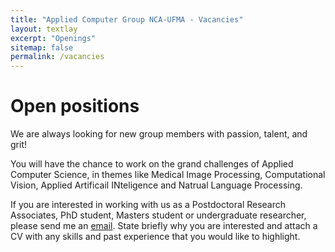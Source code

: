 ```yaml
---
title: "Applied Computer Group NCA-UFMA - Vacancies"
layout: textlay
excerpt: "Openings"
sitemap: false
permalink: /vacancies
---
```


# Open positions

We are always looking for new group members with passion, talent, and grit!

You will have the chance to work on the grand challenges of Applied Computer Science, in themes like Medical Image Processing, Computational Vision, Applied Artificail INteligence and Natrual Language Processing.

If you are interested in working with us as a Postdoctoral Research Associates, PhD student, Masters student or undergraduate researcher, please send me an [email](mailto:nca@nca.ufma.br). State briefly why you are interested and attach a CV with any skills and past experience that you would like to highlight. 


<!--
<figure>
<img src="{{ site.url }}{{ site.baseurl }}/images/picpic/Gallery/DSC_0696.jpg" width="95%">
</figure>
--> 

